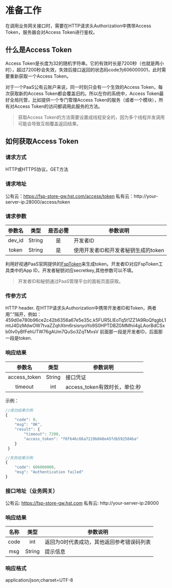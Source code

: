 # 准备工作

在调用业务网关接口时，需要在HTTP请求头Authorization中携带Access Token，服务器会对Access Token进行鉴权。

## 什么是Access Token

Access Token是长度为32的随机字符串。它的有效时长是7200秒（也就是两小时），超过7200秒会失效，失效后接口返回的状态码code为606000001，此时需要重新获取一个Access Token。

对于一个PaaS公有云账户来说，同一时刻只会有一个生效的Access Token，每次获取新的Access Token都会覆盖旧的。所以在你的系统中，Access Token最好全局托管，比如提供一个专门管理Access Token的服务（或者一个模块），所有对Access Token的访问都调用此服务的方法。

> 获取Access Token的方法需要设置成线程安全的，因为多个线程并发调用可能会导致互相覆盖返回结果。

## 如何获取Access Token

### 请求方式
HTTP或HTTPS协议，GET方法

### 请求地址
公有云：https://fsp-store-gw.hst.com/access/token
私有云：http://your-server-ip:28000/access/token

### 请求参数
| 参数名 | 类型 | 是否必需 | 参数说明 |
| :-: | :-: | :-: | - |
| dev_id | String | 是 | 开发者ID |
| token | String | 是 | 使用开发者ID和开发者秘钥生成的token |

利用好视通PaaS官网提供的[FspToken](https://github.com/paas-hst/TokenGenerator_java)来生成token。开发者ID对应FspToken工具类中的App ID，开发者秘钥对应secretkey,其他参数可以不填。

> 开发者ID和秘钥通过PaaS管理平台的面板页面获取。

### 传参方式
HTTP header. 在HTTP请求头Authorization中携带开发者ID和Token，两者用”.”隔开，例如：459d0e780b96ce2c42b6356a67e5e35c.k5FUR5LlEoTq5t1ZZ1A9RoQfqgbL1mtJ4DzMdwOW7tvaZZqhXtm6rsisnyoYo9S0HPTDBZGMMhii4gLAorBdCSxb0Iv0yBfFehUTW76gAUm7QuSo3ZqTMvsV
前面那一段是开发者ID，后面那一段是token.

### 响应结果
| 参数名 | 类型 | 参数说明 |
| :-: | :-: | - |
| access_token | String | 接口凭证 |
| timeout | int | access_token有效时长，单位:秒 |

示例：
```js
//成功结果示例
{
	"code": 0,
	"msg": "OK",
	"result": {
		"timeout": 7200,
		"access_token": "f0f646c66a7219b040e45fdb592504ba"
	}
 }

//失败结果示例
{
	"code": 606000000,
	"msg": "Authentication failed"
}
```

### 接口地址（业务网关）
公有云: https://fsp-store-gw.hst.com
私有云: http://your-server-ip:28000

### 响应结果
| 名称 | 类型 | 参数说明 |
| :-: | :-: | - |
| code | int | 返回为0时代表成功，其他返回参考错误码列表 |
| msg | String | 提示信息 |

### 响应格式
application/json;charset=UTF-8